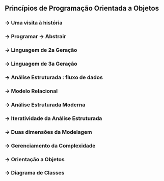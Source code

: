 ## Princípios de Programação Orientada a Objetos

### → Uma visita à história
### → Programar → Abstrair
### → Linguagem de 2a Geração
### → Linguagem de 3a Geração
### → Análise Estruturada : fluxo de dados
### → Modelo Relacional
### → Análise Estruturada Moderna
### → Iteratividade da Análise Estruturada
### → Duas dimensões da Modelagem
### → Gerenciamento da Complexidade
### → Orientação a Objetos
### → Diagrama de Classes
